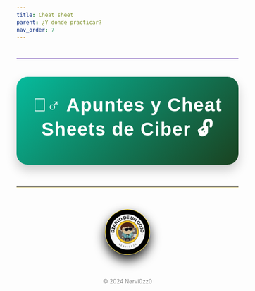```yaml
---
title: Cheat sheet
parent: ¿Y dónde practicar?
nav_order: 7
---
```

<hr style="border: none; border-top: 1px solid #7e57c2; margin: 40px 0; width: 100%;">



<div style="background: linear-gradient(135deg,rgb(6, 187, 157),rgb(26, 66, 32)); padding: 40px 30px; border-radius: 25px; text-align: center; color: #fff; font-family: 'Arial', sans-serif; box-shadow: 0 12px 25px rgba(0, 0, 0, 0.2);">
    <h1 style="font-size: 42px; font-weight: bold; margin: 0; letter-spacing: 1.5px;">🕵️‍♂️ Apuntes y Cheat Sheets de Ciber 🔓</h1>
</div>


  <hr style="border: none; border-top: 1px solidrgb(255, 254, 248); margin: 50px 0; box-shadow: 0 1px 2px rgba(255, 215, 0, 0.6);">

  <div style="text-align: center; margin: 50px auto;">
    <img src="/assets/images/cojo.png" alt="Firma" style="max-width: 20%; border-radius: 50%; border: 1px solid #FFD700; box-shadow: 0 12px 24px rgba(0, 0, 0, 0.9);">
  </div>
  <div style="text-align: center; margin-top: 40px;">
    <p style="font-size: 0.9em; color: #888;">© 2024 Nervi0zz0</p>
  </div>